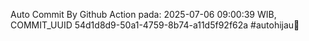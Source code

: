 Auto Commit By Github Action pada: 2025-07-06 09:00:39 WIB, COMMIT_UUID 54d1d8d9-50a1-4759-8b74-a11d5f92f62a #autohijau🗿

